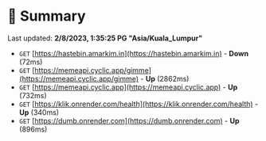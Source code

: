 # 📖 Summary
Last updated: **2/8/2023, 1:35:25 PG "Asia/Kuala_Lumpur"**

- `GET` [https://hastebin.amarkim.in](https://hastebin.amarkim.in) - **Down** (72ms)
- `GET` [https://memeapi.cyclic.app/gimme](https://memeapi.cyclic.app/gimme) - **Up** (2862ms)
- `GET` [https://memeapi.cyclic.app](https://memeapi.cyclic.app) - **Up** (732ms)
- `GET` [https://klik.onrender.com/health](https://klik.onrender.com/health) - **Up** (340ms)
- `GET` [https://dumb.onrender.com](https://dumb.onrender.com) - **Up** (896ms)
